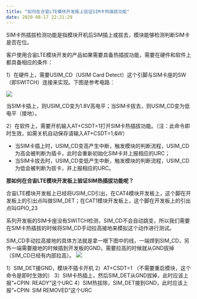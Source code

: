 ```yaml
---
title: "如何在合宙LTE模块开发板上验证SIM卡热插拔功能"
date: 2020-08-17 22:21:29
---
```


SIM卡热插拔检测功能是指模块开机后SIM插上或拔去，模块能够检测判断SIM卡是否在位。

客户使用合宙LTE模块开发的产品如果需要具备热插拔功能，需要在硬件和软件上都具备相应的条件：

1）在硬件上，需要USIM_CD（USIM Card Detect）这个引脚与SIM卡座的SW（即SWITCH）连接来实现。下图是参考电路：

![](http://openluat-luatcommunity.oss-cn-hangzhou.aliyuncs.com/images/20200817215040735_simdet.png)

当SIM卡插上，则USIM_CD变为1.8V高电平；当SIM卡拔去，则USIM_CD变为低电平（接地）。

2）在软件上，需要开机输入AT+CSDT=1打开SIM卡热插拔功能。（注：此命令即时生效，如需关机自动保存请输入AT+CSDT=1;&W）

- 当SIM卡插上时，USIM_CD变高产生中断，触发模块的判断流程，USIM_CD为高会被判断为插卡，此时会重新初始化SIM卡并上报相应的URC；
- 当SIM卡拔去时，USIM_CD变低产生中断，触发模块的判断流程，USIM_CD为低会被判断为拔卡，并上报相应的URC。


**那如何在合宙LTE模块开发板上验证SIM热插拔功能呢？**

合宙LTE模块开发板上已经将USIM_CD引出，在CAT4模块开发板上，这个脚在开发板上的引出点叫做SIM_DET；在CAT1模块开发板上，这个脚在开发板上的引出点叫GPIO_23

系列开发板的SIM卡座没有SWITCH检测，SIM_CD不会自动跳变，所以我们需要在SIM卡热插拔的时候将SIM_CD手动拉高接地来模拟这个动作进行测试。

SIM_CD手动拉高接地的具体方法就是拿一根下图中的线，一端焊到SIM_CD，另外一端需要接地的时候插到开发板的GND，需要拉高的时候就从GND拔掉（SIM_CD已经有内部拉高）。
![](http://openluat-luatcommunity.oss-cn-hangzhou.aliyuncs.com/images/20200817221815159_xian.png)


1）SIM_DET接GND，模块不插卡开机
2）AT+CSDT=1    （不需要重启模块，这个命令是即时生效的）
3）SIM卡热插上，然后SIM_DET从GND拔掉，此时应该上报”+CPIN: READY”这个URC
4）SIM热拔除，SIM_DET接到GND，此时应该上报”+CPIN: SIM REMOVED”这个URC
